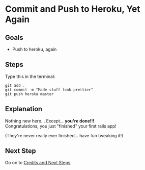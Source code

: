 # Commit and Push to Heroku, Yet Again
## Goals
* Push to heroku, again

## Steps
Type this in the terminal:

```text
git add .
git commit -m "Made stuff look prettier"
git push heroku master
```

## Explanation
Nothing new here... Except... **you're done!!!**  
Congratulations, you just "finished" your first rails app!

(They're never really ever finished... have fun tweaking it!)

## Next Step
Go on to [Credits and Next Steps](credits_and_next_steps)
